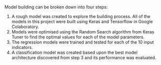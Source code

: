 Model building can be broken down into four steps:

1) A rough model was created to explore the building process. All of the models in this project were built using Keras and Tensorflow in Google Colaboratory.
2) Models were optimised using the Random Search algorithm from Keras Tuner to find the optimal values for each of the model parameters.
3) The regression models were trained and tested for each of the 10 input indicators.
4) A classification model was created based upon the best model architecture discovered from step 3 and its performance was evaluated.
